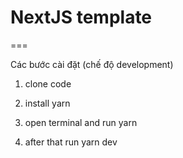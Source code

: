 # NextJS template

===

Các bước cài đặt (chế độ development)

1. clone code

2. install yarn

3. open terminal and run yarn

4. after that run yarn dev
